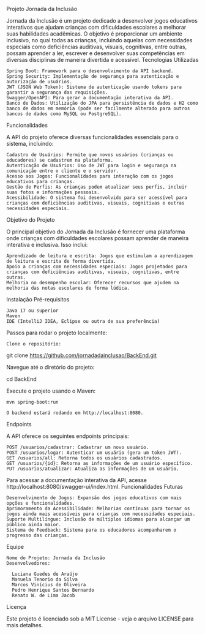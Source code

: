 Projeto Jornada da Inclusão

Jornada da Inclusão é um projeto dedicado a desenvolver jogos educativos interativos que ajudam crianças com dificuldades escolares a melhorar suas habilidades acadêmicas. O objetivo é proporcionar um ambiente inclusivo, no qual todas as crianças, incluindo aquelas com necessidades especiais como deficiências auditivas, visuais, cognitivas, entre outras, possam aprender a ler, escrever e desenvolver suas competências em diversas disciplinas de maneira divertida e acessível.
Tecnologias Utilizadas

    Spring Boot: Framework para o desenvolvimento da API backend.
    Spring Security: Implementação de segurança para autenticação e autorização de usuários.
    JWT (JSON Web Token): Sistema de autenticação usando tokens para garantir a segurança das requisições.
    Swagger/OpenAPI: Para gerar a documentação interativa da API.
    Banco de Dados: Utilização do JPA para persistência de dados e H2 como banco de dados em memória (pode ser facilmente alterado para outros bancos de dados como MySQL ou PostgreSQL).

Funcionalidades

A API do projeto oferece diversas funcionalidades essenciais para o sistema, incluindo:

    Cadastro de Usuários: Permite que novos usuários (crianças ou educadores) se cadastrem na plataforma.
    Autenticação de Usuários: Uso de JWT para login e segurança na comunicação entre o cliente e o servidor.
    Acesso aos Jogos: Funcionalidades para interação com os jogos educativos para crianças.
    Gestão de Perfis: As crianças podem atualizar seus perfis, incluir suas fotos e informações pessoais.
    Acessibilidade: O sistema foi desenvolvido para ser acessível para crianças com deficiências auditivas, visuais, cognitivas e outras necessidades especiais.

Objetivo do Projeto

O principal objetivo do Jornada da Inclusão é fornecer uma plataforma onde crianças com dificuldades escolares possam aprender de maneira interativa e inclusiva. Isso inclui:

    Aprendizado de leitura e escrita: Jogos que estimulam a aprendizagem de leitura e escrita de forma divertida.
    Apoio a crianças com necessidades especiais: Jogos projetados para crianças com deficiências auditivas, visuais, cognitivas, entre outras.
    Melhoria no desempenho escolar: Oferecer recursos que ajudem na melhoria das notas escolares de forma lúdica.

Instalação
Pré-requisitos

    Java 17 ou superior
    Maven
    IDE (IntelliJ IDEA, Eclipse ou outra de sua preferência)

Passos para rodar o projeto localmente:

    Clone o repositório:

git clone https://github.com/jornadadainclusao/BackEnd.git

Navegue até o diretório do projeto:

cd BackEnd

Execute o projeto usando o Maven:

    mvn spring-boot:run

    O backend estará rodando em http://localhost:8080.

Endpoints

A API oferece os seguintes endpoints principais:

    POST /usuarios/cadastrar: Cadastrar um novo usuário.
    POST /usuarios/logar: Autenticar um usuário (gera um token JWT).
    GET /usuarios/all: Retorna todos os usuários cadastrados.
    GET /usuarios/{id}: Retorna as informações de um usuário específico.
    PUT /usuarios/atualizar: Atualiza as informações de um usuário.

Para acessar a documentação interativa da API, acesse http://localhost:8080/swagger-ui/index.html.
Funcionalidades Futuras

    Desenvolvimento de Jogos: Expansão dos jogos educativos com mais opções e funcionalidades.
    Aprimoramento da Acessibilidade: Melhorias contínuas para tornar os jogos ainda mais acessíveis para crianças com necessidades especiais.
    Suporte Multilíngue: Inclusão de múltiplos idiomas para alcançar um público ainda maior.
    Sistema de Feedback: Sistema para os educadores acompanharem o progresso das crianças.


Equipe

    Nome do Projeto: Jornada da Inclusão
    Desenvolvedores: 

      Luciana Guedes de Araújo
      Manuela Tenorio da Silva
      Marcos Vinícius de Oliveira
      Pedro Henrique Santos Bernardo
      Renato W. de Lima Jacob
      

Licença

Este projeto é licenciado sob a MIT License - veja o arquivo LICENSE para mais detalhes.
